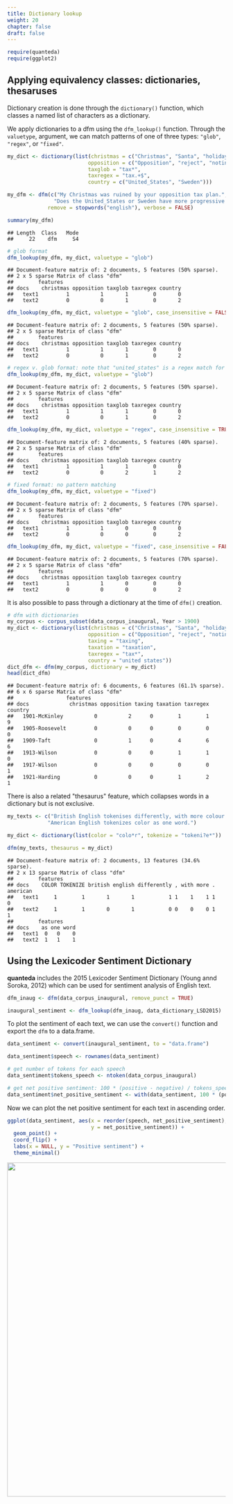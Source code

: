 ```yaml
---
title: Dictionary lookup
weight: 20
chapter: false
draft: false
---
```



```r
require(quanteda)
require(ggplot2)
```


## Applying equivalency classes: dictionaries, thesaruses

Dictionary creation is done through the `dictionary()` function, which classes a named list of characters as a dictionary.

We apply dictionaries to a dfm using the `dfm_lookup()` function.  Through the `valuetype`, argument, we can match patterns of one of three types: `"glob"`, `"regex"`, or `"fixed"`.

```r
my_dict <- dictionary(list(christmas = c("Christmas", "Santa", "holiday"),
                          opposition = c("Opposition", "reject", "notincorpus"),
                          taxglob = "tax*",
                          taxregex = "tax.+$",
                          country = c("United_States", "Sweden")))

my_dfm <- dfm(c("My Christmas was ruined by your opposition tax plan.",
               "Does the United_States or Sweden have more progressive taxation?"),
             remove = stopwords("english"), verbose = FALSE)

summary(my_dfm)
```

```
## Length  Class   Mode 
##     22    dfm     S4
```

```r
# glob format
dfm_lookup(my_dfm, my_dict, valuetype = "glob")
```

```
## Document-feature matrix of: 2 documents, 5 features (50% sparse).
## 2 x 5 sparse Matrix of class "dfm"
##        features
## docs    christmas opposition taxglob taxregex country
##   text1         1          1       1        0       0
##   text2         0          0       1        0       2
```

```r
dfm_lookup(my_dfm, my_dict, valuetype = "glob", case_insensitive = FALSE)
```

```
## Document-feature matrix of: 2 documents, 5 features (50% sparse).
## 2 x 5 sparse Matrix of class "dfm"
##        features
## docs    christmas opposition taxglob taxregex country
##   text1         1          1       1        0       0
##   text2         0          0       1        0       2
```

```r
# regex v. glob format: note that "united_states" is a regex match for "tax*"
dfm_lookup(my_dfm, my_dict, valuetype = "glob")
```

```
## Document-feature matrix of: 2 documents, 5 features (50% sparse).
## 2 x 5 sparse Matrix of class "dfm"
##        features
## docs    christmas opposition taxglob taxregex country
##   text1         1          1       1        0       0
##   text2         0          0       1        0       2
```

```r
dfm_lookup(my_dfm, my_dict, valuetype = "regex", case_insensitive = TRUE)
```

```
## Document-feature matrix of: 2 documents, 5 features (40% sparse).
## 2 x 5 sparse Matrix of class "dfm"
##        features
## docs    christmas opposition taxglob taxregex country
##   text1         1          1       1        0       0
##   text2         0          0       2        1       2
```

```r
# fixed format: no pattern matching
dfm_lookup(my_dfm, my_dict, valuetype = "fixed")
```

```
## Document-feature matrix of: 2 documents, 5 features (70% sparse).
## 2 x 5 sparse Matrix of class "dfm"
##        features
## docs    christmas opposition taxglob taxregex country
##   text1         1          1       0        0       0
##   text2         0          0       0        0       2
```

```r
dfm_lookup(my_dfm, my_dict, valuetype = "fixed", case_insensitive = FALSE)
```

```
## Document-feature matrix of: 2 documents, 5 features (70% sparse).
## 2 x 5 sparse Matrix of class "dfm"
##        features
## docs    christmas opposition taxglob taxregex country
##   text1         1          1       0        0       0
##   text2         0          0       0        0       2
```

It is also possible to pass through a dictionary at the time of `dfm()` creation.

```r
# dfm with dictionaries
my_corpus <- corpus_subset(data_corpus_inaugural, Year > 1900)
my_dict <- dictionary(list(christmas = c("Christmas", "Santa", "holiday"),
                          opposition = c("Opposition", "reject", "notincorpus"),
                          taxing = "taxing",
                          taxation = "taxation",
                          taxregex = "tax*",
                          country = "united states"))
dict_dfm <- dfm(my_corpus, dictionary = my_dict)
head(dict_dfm)
```

```
## Document-feature matrix of: 6 documents, 6 features (61.1% sparse).
## 6 x 6 sparse Matrix of class "dfm"
##                 features
## docs             christmas opposition taxing taxation taxregex country
##   1901-McKinley          0          2      0        1        1       9
##   1905-Roosevelt         0          0      0        0        0       0
##   1909-Taft              0          1      0        4        6       6
##   1913-Wilson            0          0      0        1        1       0
##   1917-Wilson            0          0      0        0        0       1
##   1921-Harding           0          0      0        1        2       1
```

There is also a related "thesaurus" feature, which collapses words in a dictionary but is not exclusive.

```r
my_texts <- c("British English tokenises differently, with more colour.",
             "American English tokenizes color as one word.")

my_dict <- dictionary(list(color = "colo*r", tokenize = "tokeni?e*"))

dfm(my_texts, thesaurus = my_dict)
```

```
## Document-feature matrix of: 2 documents, 13 features (34.6% sparse).
## 2 x 13 sparse Matrix of class "dfm"
##        features
## docs    COLOR TOKENIZE british english differently , with more . american
##   text1     1        1       1       1           1 1    1    1 1        0
##   text2     1        1       0       1           0 0    0    0 1        1
##        features
## docs    as one word
##   text1  0   0    0
##   text2  1   1    1
```


## Using the Lexicoder Sentiment Dictionary

**quanteda** includes the 2015 Lexicoder Sentiment Dictionary (Young annd Soroka, 2012) which can be used for sentiment analysis of English text. 


```r
dfm_inaug <- dfm(data_corpus_inaugural, remove_punct = TRUE)

inaugural_sentiment <- dfm_lookup(dfm_inaug, data_dictionary_LSD2015)
```

To plot the sentiment of each text, we can use the `convert()` function and export the `dfm` to a data.frame.


```r
data_sentiment <- convert(inaugural_sentiment, to = "data.frame")

data_sentiment$speech <- rownames(data_sentiment)

# get number of tokens for each speech
data_sentiment$tokens_speech <- ntoken(data_corpus_inaugural)

# get net positive sentiment: 100 * (positive - negative) / tokens_speech
data_sentiment$net_positive_sentiment <- with(data_sentiment, 100 * (positive - negative) / tokens_speech)
```

Now we can plot the net positive sentiment for each text in ascending order.


```r
ggplot(data_sentiment, aes(x = reorder(speech, net_positive_sentiment), 
                           y = net_positive_sentiment)) +
  geom_point() + 
  coord_flip() +
  labs(x = NULL, y = "Positive sentiment") +
  theme_minimal()
```

<img src="/basic-operations/dfm/dfm_lookup_files/figure-html/unnamed-chunk-7-1.svg" width="768" />
